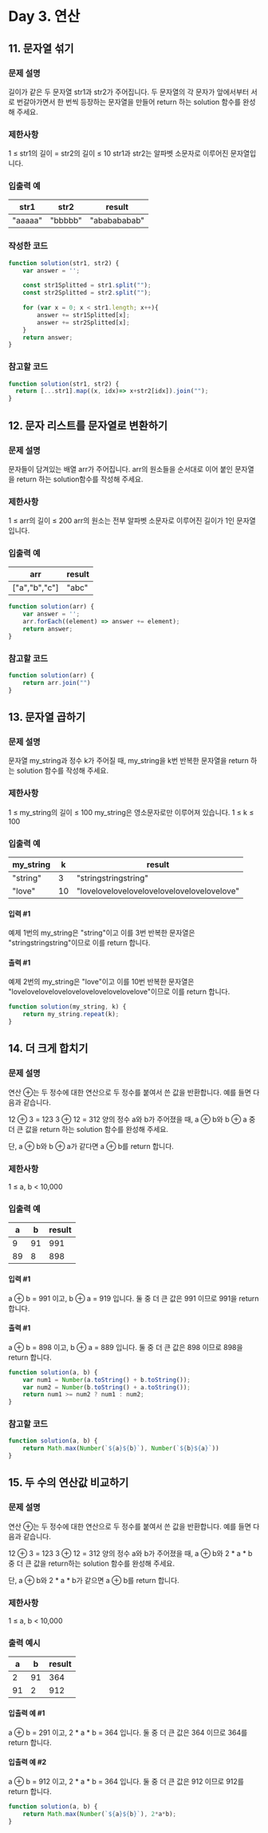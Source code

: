 # Day 3. 연산
## 11. 문자열 섞기
### 문제 설명
길이가 같은 두 문자열 str1과 str2가 주어집니다.
두 문자열의 각 문자가 앞에서부터 서로 번갈아가면서 한 번씩 등장하는 문자열을 만들어 return 하는 solution 함수를 완성해 주세요.

### 제한사항
1 ≤ str1의 길이 = str2의 길이 ≤ 10
str1과 str2는 알파벳 소문자로 이루어진 문자열입니다.

### 입출력 예
|str1|str2|result|
|---|---|---|
|"aaaaa"|"bbbbb"|"ababababab"|

### 작성한 코드
```js
function solution(str1, str2) {
    var answer = '';
    
    const str1Splitted = str1.split("");
    const str2Splitted = str2.split("");
    
    for (var x = 0; x < str1.length; x++){
        answer += str1Splitted[x];
        answer += str2Splitted[x];
    }
    return answer;
}
```

### 참고할 코드
```js
function solution(str1, str2) {
  return [...str1].map((x, idx)=> x+str2[idx]).join("");
}
```

## 12. 문자 리스트를 문자열로 변환하기
### 문제 설명
문자들이 담겨있는 배열 arr가 주어집니다. arr의 원소들을 순서대로 이어 붙인 문자열을 return 하는 solution함수를 작성해 주세요.

### 제한사항
1 ≤ arr의 길이 ≤ 200
arr의 원소는 전부 알파벳 소문자로 이루어진 길이가 1인 문자열입니다.

### 입출력 예
|arr|result|
|---|---|
|["a","b","c"]|"abc"|

```js
function solution(arr) {
    var answer = '';
    arr.forEach((element) => answer += element);
    return answer;
}
```

### 참고할 코드
```js
function solution(arr) {
    return arr.join("")
}
```

## 13. 문자열 곱하기
### 문제 설명
문자열 my_string과 정수 k가 주어질 때, my_string을 k번 반복한 문자열을 return 하는 solution 함수를 작성해 주세요.

### 제한사항
1 ≤ my_string의 길이 ≤ 100
my_string은 영소문자로만 이루어져 있습니다.
1 ≤ k ≤ 100

### 입출력 예
|my_string|k|result|
|---|---|---|
|"string"|3|"stringstringstring"|
|"love"|10|"lovelovelovelovelovelovelovelovelovelove"|
#### 입력 #1
예제 1번의 my_string은 "string"이고 이를 3번 반복한 문자열은 "stringstringstring"이므로 이를 return 합니다.

#### 출력 #1
예제 2번의 my_string은 "love"이고 이를 10번 반복한 문자열은 "lovelovelovelovelovelovelovelovelovelove"이므로 이를 return 합니다.

```js
function solution(my_string, k) {
    return my_string.repeat(k);
}
```

## 14. 더 크게 합치기
### 문제 설명
연산 ⊕는 두 정수에 대한 연산으로 두 정수를 붙여서 쓴 값을 반환합니다. 예를 들면 다음과 같습니다.

12 ⊕ 3 = 123
3 ⊕ 12 = 312
양의 정수 a와 b가 주어졌을 때, a ⊕ b와 b ⊕ a 중 더 큰 값을 return 하는 solution 함수를 완성해 주세요.

단, a ⊕ b와 b ⊕ a가 같다면 a ⊕ b를 return 합니다.

### 제한사항
1 ≤ a, b < 10,000

### 입출력 예
|a|b|result|
|---|---|---|
|9|91|991|
|89|8|898|
#### 입력 #1
a ⊕ b = 991 이고, b ⊕ a = 919 입니다. 둘 중 더 큰 값은 991 이므로 991을 return 합니다.

#### 출력 #1
a ⊕ b = 898 이고, b ⊕ a = 889 입니다. 둘 중 더 큰 값은 898 이므로 898을 return 합니다.

```js
function solution(a, b) {
    var num1 = Number(a.toString() + b.toString());
    var num2 = Number(b.toString() + a.toString());
    return num1 >= num2 ? num1 : num2;
}
```

### 참고할 코드
```js
function solution(a, b) {
    return Math.max(Number(`${a}${b}`), Number(`${b}${a}`))
}
```

## 15. 두 수의 연산값 비교하기
### 문제 설명
연산 ⊕는 두 정수에 대한 연산으로 두 정수를 붙여서 쓴 값을 반환합니다. 예를 들면 다음과 같습니다.

12 ⊕ 3 = 123
3 ⊕ 12 = 312
양의 정수 a와 b가 주어졌을 때, a ⊕ b와 2 * a * b 중 더 큰 값을 return하는 solution 함수를 완성해 주세요.

단, a ⊕ b와 2 * a * b가 같으면 a ⊕ b를 return 합니다.

### 제한사항
1 ≤ a, b < 10,000

### 출력 예시
|a|b|result|
|---|---|---|
|2|91|364|
|91|2|912|
#### 입출력 예 #1
a ⊕ b = 291 이고, 2 * a * b = 364 입니다. 둘 중 더 큰 값은 364 이므로 364를 return 합니다.
#### 입출력 예 #2
a ⊕ b = 912 이고, 2 * a * b = 364 입니다. 둘 중 더 큰 값은 912 이므로 912를 return 합니다.

```js
function solution(a, b) {
    return Math.max(Number(`${a}${b}`), 2*a*b);
}
```
